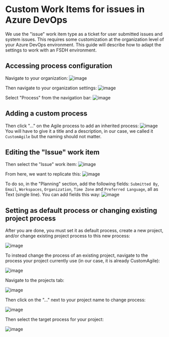 # Custom Work Items for issues in Azure DevOps

We use the "issue" work item type as a ticket for user submitted issues and system issues. This requires some customization at the organization level of your Azure DevOps environment. This guide will describe how to adapt the settings to work with an FSDH environment.

## Accessing process configuration

Navigate to your organization:
![image](https://github.com/ssc-sp/datahub-docs/assets/56747050/479b9482-f3c6-48a0-bcbf-71dab496abc4)

Then navigate to your organization settings:
![image](https://github.com/ssc-sp/datahub-docs/assets/56747050/9b95949a-c93f-4360-9854-5578b36544c5)

Select "Process" from the navigation bar:
![image](https://github.com/ssc-sp/datahub-docs/assets/56747050/b3c84233-27a8-40f6-9c8d-ead779077f3f)

## Adding a custom process

Then click "..." on the Agile process to add an inherited process:
![image](https://github.com/ssc-sp/datahub-docs/assets/56747050/5e1de85b-b9b6-44f7-abf8-92d0c8cc70fb)
You will have to give it a title and a description, in our case, we called it `CustomAgile` but the naming should not matter.

## Editing the "Issue" work item

Then select the "Issue" work item:
![image](https://github.com/ssc-sp/datahub-docs/assets/56747050/82cd664c-50af-44a2-95db-a9d225111cd1)

From here, we want to replicate this:
![image](https://github.com/ssc-sp/datahub-docs/assets/56747050/caf7ce53-dec5-4342-a21d-75557b92ef56)

To do so, in the "Planning" section, add the following fields: `Submitted By`, `Email`, `Workspaces`, `Organization`, `Time Zone` and `Preferred Language`, all as Text (single line). You can add fields this way:
![image](https://github.com/ssc-sp/datahub-docs/assets/56747050/67bb6a23-7f23-4541-ae51-4e12bbe24a24)

## Setting as default process or changing existing project process

After you are done, you must set it as default process, create a new project, and/or change existing project process to this new process:

![image](https://github.com/ssc-sp/datahub-docs/assets/56747050/ac71c7d9-08c7-4c86-b6a8-e1f30408759f)

To instead change the process of an existing project, navigate to the process your project currently use (in our case, it is already CustomAgile):

![image](https://github.com/ssc-sp/datahub-docs/assets/56747050/2c1e3843-85db-4ac8-8e69-33ca6d8a60e6)

Navigate to the projects tab:

![image](https://github.com/ssc-sp/datahub-docs/assets/56747050/571a3170-e0bf-4541-990d-24db719f6db4)

Then click on the "..." next to your project name to change process:

![image](https://github.com/ssc-sp/datahub-docs/assets/56747050/881c0c49-dab0-4ee2-95d4-d7f6915412c5)

Then select the target process for your project:

![image](https://github.com/ssc-sp/datahub-docs/assets/56747050/2578d7a9-dedb-4d98-b874-3ad034f78d44)







